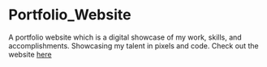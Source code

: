 # Portfolio_Website
A portfolio website  which is a digital showcase of my work, skills, and accomplishments. Showcasing my talent in pixels and code. 
Check out the website [here](https://portfoliodra.netlify.app/)
